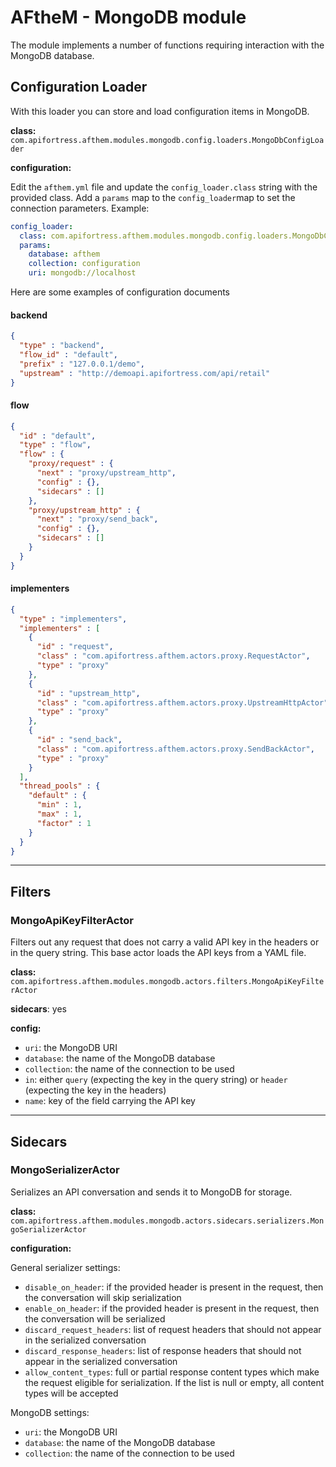 # AFtheM - MongoDB module

The module implements a number of functions requiring interaction with the MongoDB database.

## Configuration Loader

With this loader you can store and load configuration items in MongoDB.

**class:** `com.apifortress.afthem.modules.mongodb.config.loaders.MongoDbConfigLoader`

**configuration:**

Edit the `afthem.yml` file and update the `config_loader.class` string with the provided class.
Add a `params` map to the `config_loader`map to set the connection parameters.
Example:

```yaml
config_loader:
  class: com.apifortress.afthem.modules.mongodb.config.loaders.MongoDbConfigLoader
  params:
    database: afthem
    collection: configuration
    uri: mongodb://localhost
```

Here are some examples of configuration documents

#### backend
```json
{
  "type" : "backend",
  "flow_id" : "default",
  "prefix" : "127.0.0.1/demo",
  "upstream" : "http://demoapi.apifortress.com/api/retail"
}
```

#### flow
```json
{
  "id" : "default",
  "type" : "flow",
  "flow" : {
    "proxy/request" : {
      "next" : "proxy/upstream_http",
      "config" : {},
      "sidecars" : []
    },
    "proxy/upstream_http" : {
      "next" : "proxy/send_back",
      "config" : {},
      "sidecars" : []
    }
  }
}
```

#### implementers
```json
{
  "type" : "implementers",
  "implementers" : [
    {
      "id" : "request",
      "class" : "com.apifortress.afthem.actors.proxy.RequestActor",
      "type" : "proxy"
    },
    {
      "id" : "upstream_http",
      "class" : "com.apifortress.afthem.actors.proxy.UpstreamHttpActor",
      "type" : "proxy"
    },
    {
      "id" : "send_back",
      "class" : "com.apifortress.afthem.actors.proxy.SendBackActor",
      "type" : "proxy"
    }
  ],
  "thread_pools" : {
    "default" : {
      "min" : 1,
      "max" : 1,
      "factor" : 1
    }
  }
}
```

---

## Filters

### MongoApiKeyFilterActor

Filters out any request that does not carry a valid API key in the headers or in the query string.
This base actor loads the API keys from a YAML file.


**class:** `com.apifortress.afthem.modules.mongodb.actors.filters.MongoApiKeyFilterActor`

**sidecars**: yes

**config:**
* `uri`: the MongoDB URI
* `database`: the name of the MongoDB database
* `collection`: the name of the connection to be used
* `in`: either `query` (expecting the key in the query string) or `header` (expecting the key in the headers)
* `name`: key of the field carrying the API key

---
## Sidecars

### MongoSerializerActor

Serializes an API conversation and sends it to MongoDB for storage.

**class:** `com.apifortress.afthem.modules.mongodb.actors.sidecars.serializers.MongoSerializerActor`

**configuration:**

General serializer settings:

* `disable_on_header`: if the provided header is present in the request, then the conversation will skip serialization
* `enable_on_header`: if the provided header is present in the request, then the conversation will be serialized
* `discard_request_headers`: list of request headers that should not appear in the serialized conversation
* `discard_response_headers`: list of response headers that should not appear in the serialized conversation
* `allow_content_types`: full or partial response content types which make the request eligible for serialization. If
the list is null or empty, all content types will be accepted

MongoDB settings:

* `uri`: the MongoDB URI
* `database`: the name of the MongoDB database
* `collection`: the name of the connection to be used